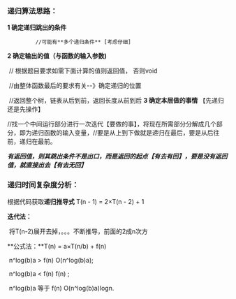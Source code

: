 ### 递归算法思路：

**1 确定递归跳出的条件** 

 			 //可能有**多个递归条件** [考虑仔细]
**2 确定输出的值（与函数的输入参数)** 

​			  // 根据题目要求如需下面计算的值则返回值， 否则void

​			  //由整体函数最后的要求有关--》确定递归的位置  

​			 //返回整个树，链表从后到前，返回长度从前到后
**3 确定本层做的事情** 【先递归还是先操作】

​				//找一个中间运行部分进行一次迭代【要做的事】，将现在所需部分分解成几个部分，即为递归函数的输入变量， 
​               //要是从上到下做就是递归在最后，要是从后往前，递归在最前。



***有返回值，则其跳出条件不是出口，而是返回的起点【有去有回】，要是没有返回值，就直接出去【有去无回】***



### 递归时间复杂度分析： 

根据代码获取**递归推导式** T(n - 1) = 2×T(n - 2) + 1

**迭代法：**

​			将T(n-2)展开去掉，。。。不断推导，前面的2成n次方

**公式法：**T(n) = a×T(n/b) + f(n)

​				n^log(b)a > f(n)  O(n^log(b)a);

​				n^log(b)a < f(n)	f(n) ;

​				 n^log(b)a 等于 f(n)  O(n^log(b)a)logn.

​				

